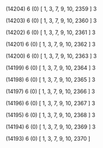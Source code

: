 (14204) 6 (0) [ 1, 3, 7, 9, 10, 2359 ] 3 


(14203) 6 (0) [ 1, 3, 7, 9, 10, 2360 ] 3 


(14202) 6 (0) [ 1, 3, 7, 9, 10, 2361 ] 3 


(14201) 6 (0) [ 1, 3, 7, 9, 10, 2362 ] 3 


(14200) 6 (0) [ 1, 3, 7, 9, 10, 2363 ] 3 


(14199) 6 (0) [ 1, 3, 7, 9, 10, 2364 ] 3 


(14198) 6 (0) [ 1, 3, 7, 9, 10, 2365 ] 3 


(14197) 6 (0) [ 1, 3, 7, 9, 10, 2366 ] 3 


(14196) 6 (0) [ 1, 3, 7, 9, 10, 2367 ] 3 


(14195) 6 (0) [ 1, 3, 7, 9, 10, 2368 ] 3 


(14194) 6 (0) [ 1, 3, 7, 9, 10, 2369 ] 3 


(14193) 6 (0) [ 1, 3, 7, 9, 10, 2370 ]  


